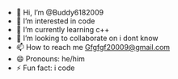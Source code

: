 - 👋 Hi, I’m @Buddy6182009
- 👀 I’m interested in code
- 🌱 I’m currently learning c++
- 💞️ I’m looking to collaborate on i dont know
- 📫 How to reach me Gfgfgf20009@gmail.com
- 😄 Pronouns: he/him
- ⚡ Fun fact: i code

<!---
Buddy6182009/Buddy6182009 is a ✨ special ✨ repository because its `README.md` (this file) appears on your GitHub profile.
You can click the Preview link to take a look at your changes.
--->
